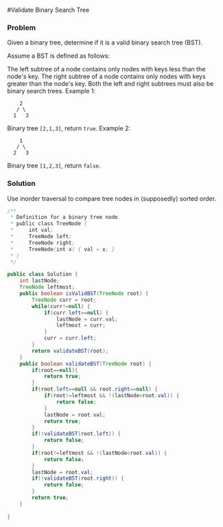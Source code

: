 #Validate Binary Search Tree
### Problem
Given a binary tree, determine if it is a valid binary search tree (BST).

Assume a BST is defined as follows:

The left subtree of a node contains only nodes with keys less than the node's key.
The right subtree of a node contains only nodes with keys greater than the node's key.
Both the left and right subtrees must also be binary search trees.
Example 1:
```
    2
   / \
  1   3
```
Binary tree ```[2,1,3]```, return ```true```.
Example 2:
```
    1
   / \
  2   3
```
Binary tree ```[1,2,3]```, return ```false```.
### Solution
Use inorder traversal to compare tree nodes in (supposedly) sorted order.

```java
/**
 * Definition for a binary tree node.
 * public class TreeNode {
 *     int val;
 *     TreeNode left;
 *     TreeNode right;
 *     TreeNode(int x) { val = x; }
 * }
 */

public class Solution {
    int lastNode;
    TreeNode leftmost;
    public boolean isValidBST(TreeNode root) {
        TreeNode curr = root;
        while(curr!=null) {
            if(curr.left==null) {
                lastNode = curr.val;
                leftmost = curr;
            }
            curr = curr.left;
        }
        return validateBST(root);
    }
    public boolean validateBST(TreeNode root) {
        if(root==null){
            return true;
        }
        if(root.left==null && root.right==null) {
            if(root!=leftmost && !(lastNode<root.val)) {
                return false;
            }
            lastNode = root.val;
            return true;
        }
        if(!validateBST(root.left)) {
            return false;
        }
        if(root!=leftmost && !(lastNode<root.val)) {
            return false;
        }
        lastNode = root.val;
        if(!validateBST(root.right)) {
            return false;
        }
        return true;
    }
    
}
```
